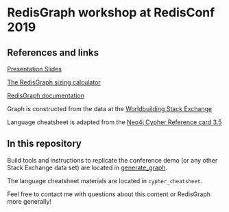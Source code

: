 # RedisGraph workshop at RedisConf 2019

## References and links
[Presentation Slides](https://docs.google.com/presentation/d/1Yx-qHhnASeDgHd7_Po9sZ0iOAIYOIK1CC8OUXmVB_zU/edit?usp=sharing)

[The RedisGraph sizing calculator](https://redislabs.com/redis-enterprise/redis-modules/redis-enterprise-modules/redisgraph/redisgraph-calculator/)

[RedisGraph documentation](https://redisgraph.io)

Graph is constructed from the data at the [Worldbuilding Stack Exchange](https://worldbuilding.stackexchange.com/tour)

Language cheatsheet is adapted from the [Neo4j Cypher Reference card 3.5](https://neo4j.com/docs/cypher-refcard/current/)

## In this repository
Build tools and instructions to replicate the conference demo (or any other Stack Exchange data set) are located in [generate_graph](generate_graph/README.md).

The language cheatsheet materials are located in `cypher_cheatsheet`.


Feel free to contact me with questions about this content or RedisGraph more generally!
